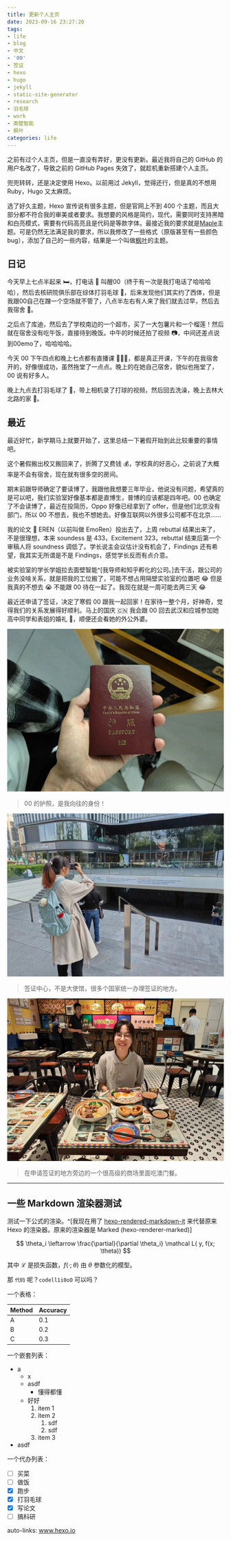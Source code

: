 ```yaml
---
title: 更新个人主页
date: 2023-09-16 23:27:20
tags:
- life
- blog
- 中文
- '00'
- 签证
- hexo
- hugo
- jekyll
- static-site-generator
- research
- 羽毛球
- work
- 面壁智能
- 枫叶
categories: life
---
```


之前有过个人主页，但是一直没有弄好，更没有更新。最近我将自己的 GitHub 的用户名改了，导致之前的 GitHub Pages 失效了，就趁机重新搭建个人主页。

兜兜转转，还是决定使用 Hexo。以前用过 Jekyll，觉得还行，但是真的不想用 Ruby，Hugo 又太麻烦。

<!-- more -->

选了好久主题，Hexo 宣传说有很多主题，但是官网上不到 400 个主题，而且大部分都不符合我的审美或者要求。我想要的风格是简约，现代，需要同时支持黑暗和白亮模式，需要有代码高亮且是代码是等款字体。最接近我的要求就是[Maple](https://www.github.com/xbmlz/hexo-theme-maple)主题。可是仍然无法满足我的要求，所以我修改了一些格式（原版甚至有一些颜色 bug），添加了自己的一些内容，结果是一个叫做[枫叶](https://www.github.com/chen-yingfa/hexo-theme-fengye)的主题。

## 日记

今天早上七点半起来 🛏，打电话 📱 叫醒00（终于有一次是我打电话了哈哈哈哈），然后去核研院俱乐部在综体打羽毛球 🏸，后来发现他们其实约了西体，但是我跟00自己在蹭一个空场就不管了，八点半左右有人来了我们就去过早，然后去我宿舍 🏡。

之后点了库迪，然后去了学校南边的一个超市，买了一大包薯片和一个榴莲！然后就在宿舍没有吃午饭，直接待到晚饭。中午的时候还拍了视频 📷，中间还差点说到00emo了，哈哈哈哈。

今天 00 下午四点和晚上七点都有直播课 👩🏻‍🏫，都是真正开课，下午的在我宿舍开的，好像很成功，虽然拖堂了一点点。晚上的在她自己宿舍，貌似也拖堂了，00 说有好多人。

晚上九点去打羽毛球了 🏸，带上相机录了打球的视频，然后回去洗澡，晚上去林大北路的家 🏡。


## 最近

最近好忙，新学期马上就要开始了，这里总结一下暑假开始到此比较重要的事情吧。

这个暑假搬出校又搬回来了，折腾了又费钱 💰，学校真的好恶心，之前说了大概率是不会有宿舍，现在就有很多空的房间。

期末前跟导师确定了要读博了，我跟他我想要三年毕业，他说没有问题，希望真的是可以吧，我们实验室好像基本都是直博生，普博的应该都是四年吧。00 也确定了不会读博了，最近在投简历，Oppo 好像已经拿到了 offer，但是他们北京没有部门，所以 00 不想去，我也不想她去。好像互联网以外很多公司都不在北京……

我的论文 📃 EREN（以前叫做 EmoRen）投出去了，上周 rebuttal 结果出来了，不是很理想，本来 soundess 是 433，Excitement 323，rebuttal 结束后第一个审稿人将 soundness 调低了。学长说主会议估计没有机会了，Findings 还有希望，我其实无所谓是不是 Findings，感觉学长反而有点介意。

被实验室的学长学姐拉去面壁智能^[我导师和知乎孵化的公司。]去干活，跟公司的业务没啥关系，就是把我的工位搬了，可能不想占用隔壁实验室的位置吧 😂 但是我真的不想去 😭 不能跟 00 待在一起了。我现在就是一周可能去两三天 😂

[^2]: 我导师和知乎孵化的的公司

最近还申请了签证，决定了寒假 00 跟我一起回家！在家待一整个月，好神奇，觉得我们的关系发展得好顺利。马上的国庆 🇨🇳 我会跟 00 回去武汉和应城参加她高中同学和表姐的婚礼 💑，顺便还会看她的外公外婆。

![中国公民的护照](/images/中国护照.jpg)

> 00 的护照，是我向往的身份！

![00在签证中心前面](/images/申请签证.jpg)

> 签证中心，不是大使馆，很多个国家统一办理签证的地方。

![我跟00在签证中心周边吃澳门菜](/images/吃澳门菜.jpg)

> 在申请签证的地方旁边的一个很高级的商场里面吃澳门餐。

---

## 一些 Markdown 渲染器测试

测试一下公式的渲染。^[我现在用了 [hexo-rendered-markdown-it](https://github.com/hexojs/hexo-renderer-markdown-it) 来代替原来 Hexo 的渲染器。原来的渲染器是 Marked (hexo-renderer-marked)]

$$
\theta_i \leftarrow  \frac{\partial}{\partial  \theta_i} \mathcal L( y, f(x; \theta))
$$

其中 $\mathcal L$ 是损失函数，$f(\cdot; \theta)$ 由 $\theta$ 参数化的模型。

那 `代码` 呢？`codell1i0oO` 可以吗？

一个表格：

| Method | Accuracy |
| ------ | -------- |
| A      | 0.1      |
| B      | 0.2      |
| C      | 0.3      |

一个嵌套列表：

- a
    - x
    - asdf
        - 懂得都懂
    - 好好
        1. item 1
        2. item 2
            1. sdf
            2. sdf
        3. item 3
- asdf


一个代办列表：

- [ ] 买菜
- [ ] 做饭
- [x] 跑步
- [x] 打羽毛球
- [x] 写论文
- [ ] 搞科研

auto-links: www.hexo.io
